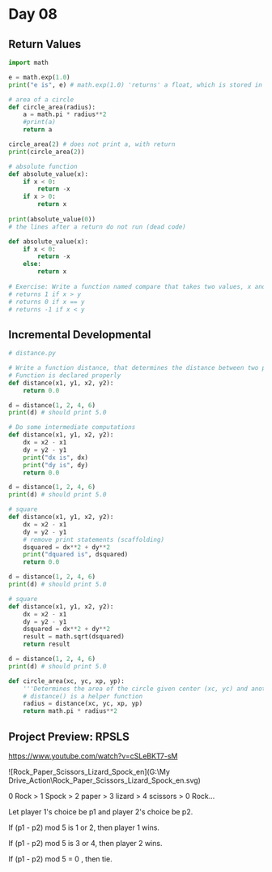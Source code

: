 # Day 08

## Return Values

``` python
import math

e = math.exp(1.0)
print("e is", e) # math.exp(1.0) 'returns' a float, which is stored in the variable e

# area of a circle
def circle_area(radius):
    a = math.pi * radius**2
    #print(a)
    return a

circle_area(2) # does not print a, with return
print(circle_area(2))

# absolute function
def absolute_value(x):
    if x < 0:
        return -x
    if x > 0:
        return x
  
print(absolute_value(0))
# the lines after a return do not run (dead code)

def absolute_value(x):
    if x < 0:
        return -x
    else:
        return x
    
# Exercise: Write a function named compare that takes two values, x and y
# returns 1 if x > y
# returns 0 if x == y
# returns -1 if x < y
```

## Incremental Developmental

``` python
# distance.py

# Write a function distance, that determines the distance between two points
# Function is declared properly
def distance(x1, y1, x2, y2):
    return 0.0

d = distance(1, 2, 4, 6)
print(d) # should print 5.0
```

```python
# Do some intermediate computations
def distance(x1, y1, x2, y2):
    dx = x2 - x1
    dy = y2 - y1
    print("dx is", dx)
    print("dy is", dy)
    return 0.0

d = distance(1, 2, 4, 6)
print(d) # should print 5.0
```

``` python
# square
def distance(x1, y1, x2, y2):
    dx = x2 - x1
    dy = y2 - y1
    # remove print statements (scaffolding)
	dsquared = dx**2 + dy**2
    print("dquared is", dsquared)
    return 0.0

d = distance(1, 2, 4, 6)
print(d) # should print 5.0
```

``` python
# square
def distance(x1, y1, x2, y2):
    dx = x2 - x1
    dy = y2 - y1
	dsquared = dx**2 + dy**2
    result = math.sqrt(dsquared)
    return result

d = distance(1, 2, 4, 6)
print(d) # should print 5.0

def circle_area(xc, yc, xp, yp):
    '''Determines the area of the circle given center (xc, yc) and another points (xp, yp).'''
    # distance() is a helper function
    radius = distance(xc, yc, xp, yp)
    return math.pi * radius**2
```

## Project Preview: RPSLS

https://www.youtube.com/watch?v=cSLeBKT7-sM

![Rock_Paper_Scissors_Lizard_Spock_en](G:\My Drive\_Action\Rock_Paper_Scissors_Lizard_Spock_en.svg)



0  Rock > 1 Spock > 2 paper > 3 lizard > 4 scissors > 0 Rock...

Let player 1's choice be p1 and player 2's choice be p2. 

If (p1 - p2) mod 5 is 1 or 2, then player 1 wins.

If (p1 - p2) mod 5 is 3 or 4, then player 2 wins.

If (p1 - p2) mod 5 = 0 , then tie.